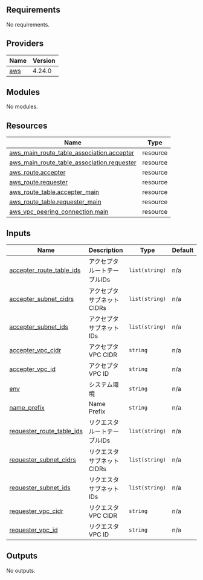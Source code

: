 <!-- BEGIN_TF_DOCS -->
## Requirements

No requirements.

## Providers

| Name | Version |
|------|---------|
| <a name="provider_aws"></a> [aws](#provider\_aws) | 4.24.0 |

## Modules

No modules.

## Resources

| Name | Type |
|------|------|
| [aws_main_route_table_association.accepter](https://registry.terraform.io/providers/hashicorp/aws/latest/docs/resources/main_route_table_association) | resource |
| [aws_main_route_table_association.requester](https://registry.terraform.io/providers/hashicorp/aws/latest/docs/resources/main_route_table_association) | resource |
| [aws_route.accepter](https://registry.terraform.io/providers/hashicorp/aws/latest/docs/resources/route) | resource |
| [aws_route.requester](https://registry.terraform.io/providers/hashicorp/aws/latest/docs/resources/route) | resource |
| [aws_route_table.accepter_main](https://registry.terraform.io/providers/hashicorp/aws/latest/docs/resources/route_table) | resource |
| [aws_route_table.requester_main](https://registry.terraform.io/providers/hashicorp/aws/latest/docs/resources/route_table) | resource |
| [aws_vpc_peering_connection.main](https://registry.terraform.io/providers/hashicorp/aws/latest/docs/resources/vpc_peering_connection) | resource |

## Inputs

| Name | Description | Type | Default | Required |
|------|-------------|------|---------|:--------:|
| <a name="input_accepter_route_table_ids"></a> [accepter\_route\_table\_ids](#input\_accepter\_route\_table\_ids) | アクセプタルートテーブルIDs | `list(string)` | n/a | yes |
| <a name="input_accepter_subnet_cidrs"></a> [accepter\_subnet\_cidrs](#input\_accepter\_subnet\_cidrs) | アクセプタサブネットCIDRs | `list(string)` | n/a | yes |
| <a name="input_accepter_subnet_ids"></a> [accepter\_subnet\_ids](#input\_accepter\_subnet\_ids) | アクセプタサブネットIDs | `list(string)` | n/a | yes |
| <a name="input_accepter_vpc_cidr"></a> [accepter\_vpc\_cidr](#input\_accepter\_vpc\_cidr) | アクセプタVPC CIDR | `string` | n/a | yes |
| <a name="input_accepter_vpc_id"></a> [accepter\_vpc\_id](#input\_accepter\_vpc\_id) | アクセプタVPC ID | `string` | n/a | yes |
| <a name="input_env"></a> [env](#input\_env) | システム環境 | `string` | n/a | yes |
| <a name="input_name_prefix"></a> [name\_prefix](#input\_name\_prefix) | Name Prefix | `string` | n/a | yes |
| <a name="input_requester_route_table_ids"></a> [requester\_route\_table\_ids](#input\_requester\_route\_table\_ids) | リクエスタルートテーブルIDs | `list(string)` | n/a | yes |
| <a name="input_requester_subnet_cidrs"></a> [requester\_subnet\_cidrs](#input\_requester\_subnet\_cidrs) | リクエスタサブネットCIDRs | `list(string)` | n/a | yes |
| <a name="input_requester_subnet_ids"></a> [requester\_subnet\_ids](#input\_requester\_subnet\_ids) | リクエスタサブネットIDs | `list(string)` | n/a | yes |
| <a name="input_requester_vpc_cidr"></a> [requester\_vpc\_cidr](#input\_requester\_vpc\_cidr) | リクエスタVPC CIDR | `string` | n/a | yes |
| <a name="input_requester_vpc_id"></a> [requester\_vpc\_id](#input\_requester\_vpc\_id) | リクエスタVPC ID | `string` | n/a | yes |

## Outputs

No outputs.
<!-- END_TF_DOCS -->